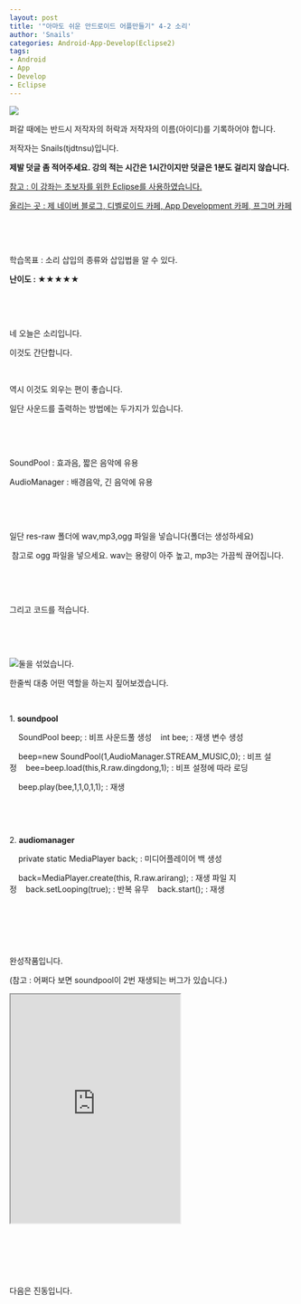 ```yaml
---
layout: post
title: '"아마도 쉬운 안드로이드 어플만들기" 4-2 소리'
author: 'Snails'
categories: Android-App-Develop(Eclipse2)
tags:
- Android
- App
- Develop
- Eclipse
---
```



<script> location.href='https://cafe.naver.com/develoid/280820' ; </script>

<p><img src="https://dthumb-phinf.pstatic.net/?src=%22http%3A%2F%2Fpostfiles3.naver.net%2F20130523_178%2Ftjdtnsu_1369283538974akCh1_JPEG%2Fand.jpg%3Ftype%3Dw2%22&amp;type=cafe_wa740"></p>
<p>퍼갈 때에는 반드시 저작자의 허락과 저작자의 이름(아이디)를 기록하어야 합니다.</p>
<p>저작자는 Snails(tjdtnsu)입니다.</p>
<p><strong>제발 덧글 좀 적어주세요. 강의 적는 시간은 1시간이지만 덧글은 1분도 걸리지 않습니다.</strong></p>
<p><u>참고 : 이 강좌는 초보자를 위한 Eclipse를 사용하였습니다.</u></p>
<p><u>올리는 곳 : 제 네이버 블로그, 디벨로이드 카페, App Development 카페, 프그머 카페</u></p>
<p>&nbsp;</p>
<p><u>﻿</u></p>
<p>학습목표 :&nbsp;소리 삽입의 종류와 삽입법을 알 수 있다.</p>
<p><strong>난이도 : ★★</strong><strong>★</strong><strong>★★</strong>&nbsp; </p>
<p>&nbsp;</p>
<p>&nbsp;</p>
<p>네 오늘은 소리입니다.</p>
<p>이것도 간단합니다.</p>
<p>&nbsp;</p>
<p>역시 이것도 외우는 편이 좋습니다.</p>
<p>일단 사운드를 출력하는 방법에는 두가지가 있습니다.</p>
<p>&nbsp;</p>
<p>&nbsp;</p>
<p>SoundPool : 효과음, 짧은 음악에 유용</p>
<p>AudioManager : 배경음악, 긴 음악에 유용</p>
<p>&nbsp;</p>
<p>&nbsp;</p>
<p>일단 res-raw 폴더에 wav,mp3,ogg 파일을 넣습니다(폴더는 생성하세요)</p>
<p>&nbsp;참고로 ogg 파일을 넣으세요. wav는 용량이 아주 높고, mp3는 가끔씩 끊어집니다.</p>
<p>&nbsp;</p>
<p>&nbsp;</p>
<p>그리고 코드를 적습니다.</p>
<p>&nbsp;</p>
<p>&nbsp;</p>
<p><img src="https://dthumb-phinf.pstatic.net/?src=%22http%3A%2F%2Fpostfiles6.naver.net%2F20130906_85%2Ftjdtnsu_13784759326851N61T_PNG%2F%25C1%25A6%25B8%25F1_%25BE%25F8%25C0%25BD.png%3Ftype%3Dw2%22&amp;type=cafe_wa740">둘을 섞었습니다.</p>
<p>한줄씩 대충 어떤 역할을 하는지 짚어보겠습니다.</p>
<p>&nbsp;</p>
<p>1. <strong>soundpool</strong></p>
<p>&nbsp;&nbsp;&nbsp; SoundPool beep; : 비프 사운드풀 생성&nbsp;&nbsp;&nbsp; int bee; : 재생 변수 생성</p>
<p>&nbsp;&nbsp;&nbsp; beep=new SoundPool(1,AudioManager.STREAM_MUSIC,0);&nbsp;: 비프 설정&nbsp;&nbsp;&nbsp;&nbsp;bee=beep.load(this,R.raw.dingdong,1); : 비프 설정에 따라 로딩</p>
<p>&nbsp;&nbsp;&nbsp; beep.play(bee,1,1,0,1,1); : 재생</p>
<p>&nbsp;</p>
<p>&nbsp;</p>
<p>2. <strong>audiomanager</strong></p>
<p>&nbsp;&nbsp;&nbsp; private static MediaPlayer back; : 미디어플레이어 백 생성</p>
<p>&nbsp;&nbsp;&nbsp;&nbsp;back=MediaPlayer.create(this, R.raw.arirang); : 재생 파일&nbsp;지정&nbsp;&nbsp;&nbsp;&nbsp;back.setLooping(true); : 반복 유무&nbsp;&nbsp;&nbsp;&nbsp;back.start(); : 재생</p>
<p>&nbsp;</p>
<p>&nbsp;</p>
<p>&nbsp;</p>
<p>완성작품입니다.</p>
<p>(참고 : 어쩌다 보면 soundpool이 2번 재생되는 버그가 있습니다.)</p>
<p><iframe frame scrolling="no" name="mplayer" title="플레이어"  height="405" src="https://serviceapi.nmv.naver.com/view/ugcPlayer.nhn?vid=E4037E00D0E867DC133ED3F788DA6F990C57&amp;inKey=V1288c583fa80c40fc272dec80e98f3b48a9d3525a815d32930bda26cb9bfa96376c8dec80e98f3b48a9d&amp;wmode=opaque&amp;hasLink=0&amp;autoPlay=false&amp;beginTime=0" allowfullscreen="allowfullscreen"></iframe></p>
<p>&nbsp;</p>
<p>&nbsp;</p>
<p>&nbsp;</p>
<p>다음은 진동입니다.</p>
<p>&nbsp;</p>
<p></p>
<p></p>

